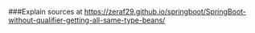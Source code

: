 ###Explain sources at https://zeraf29.github.io/springboot/SpringBoot-without-qualifier-getting-all-same-type-beans/
